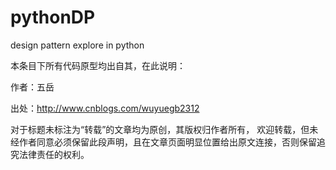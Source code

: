 pythonDP
========

design pattern explore in python

本条目下所有代码原型均出自其，在此说明：

作者：五岳 

出处：http://www.cnblogs.com/wuyuegb2312 

对于标题未标注为“转载”的文章均为原创，其版权归作者所有，
欢迎转载，但未经作者同意必须保留此段声明，且在文章页面明显位置给出原文连接，否则保留追究法律责任的权利。
